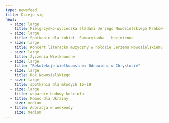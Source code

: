 ```yaml
---
type: newsfeed
title: Dzieje się
news:
  - size: large
    title: Pielgrzymko-wycieczka śladami Jerzego Nowosielskiego Kraków-Tychy
  - size: large
    title: Spotkanie dla kobiet. Samarytanka - bezimienna
  - size: large
    title: Koncert literacko muzyczny w hołdzie Jerzemu Nowosielskiemu
  - size: large
    title: Życzenia Wielkanocne
  - size: large
    title: "Rekolekcje wielkopostne: Odnowieni w Chrystusie"
  - size: large
    title: Rok Nowosielskiego
  - size: large
    title: spotkania dla młodych 16-19
  - size: large
    title: wsparcie budowy kościoła
  - title: Pomoc dla Ukrainy
    size: medium
  - title: Adoracja w weekendy
    size: medium
---
```

